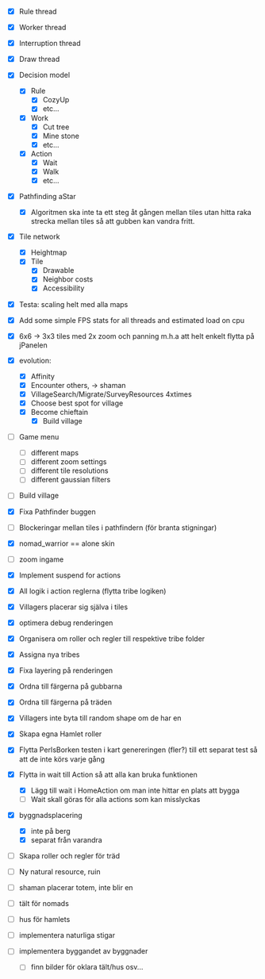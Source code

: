 
 - [x] Rule thread
 - [x] Worker thread
 - [x] Interruption thread
 - [x] Draw thread
 - [x] Decision model
   - [x] Rule
     - [x] CozyUp
     - [x] etc...
   - [x] Work
     - [x] Cut tree
     - [x] Mine stone
     - [x] etc...
   - [x] Action
     - [x] Wait
     - [x] Walk  
     - [x] etc...
 - [x] Pathfinding aStar
   - [x] Algoritmen ska inte ta ett steg åt gången mellan tiles utan hitta raka strecka mellan tiles så att gubben kan vandra fritt.
 - [x] Tile network
   - [x] Heightmap 
   - [x] Tile
     - [x] Drawable
     - [x] Neighbor costs
     - [x] Accessibility
 - [x] Testa: scaling helt med alla maps
 - [x] Add some simple FPS stats for all threads and estimated load on cpu
 - [x] 6x6 -> 3x3 tiles med 2x zoom och panning m.h.a att helt enkelt flytta på jPanelen
 - [x] evolution:
    - [x] Affinity
    - [x] Encounter others, -> shaman
    - [x] VillageSearch/Migrate/SurveyResources 4xtimes
    - [x] Choose best spot for village
    - [x] Become chieftain
        - [x] Build village
 - [ ] Game menu
    - [ ] different maps
    - [ ] different zoom settings
    - [ ] different tile resolutions
    - [ ] different gaussian filters
 - [ ] Build village
 - [x] Fixa Pathfinder buggen
 - [ ] Blockeringar mellan tiles i pathfindern (för branta stigningar)
 
 
 - [x] nomad_warrior == alone skin
 - [ ] zoom ingame
 - [x] Implement suspend for actions
 - [x] All logik i action reglerna (flytta tribe logiken)
 - [x] Villagers placerar sig själva i tiles
 - [x] optimera debug renderingen
 - [x] Organisera om roller och regler till respektive tribe folder
 - [x] Assigna nya tribes
 - [x] Fixa layering på renderingen
 - [x] Ordna till färgerna på gubbarna
 - [x] Ordna till färgerna på träden
 - [x] Villagers inte byta till random shape om de har en
 - [x] Skapa egna Hamlet roller
 - [x] Flytta PerIsBorken testen i kart genereringen (fler?) till ett separat test så att de inte körs varje gång
 - [x] Flytta in wait till Action så att alla kan bruka funktionen
    - [x] Lägg till wait i HomeAction om man inte hittar en plats att bygga
    - [ ] Wait skall göras för alla actions som kan misslyckas
 - [x] byggnadsplacering
    - [x] inte på berg
    - [x] separat från varandra
 - [ ] Skapa roller och regler för träd
 - [ ] Ny natural resource, ruin
 - [ ] shaman placerar totem, inte blir en
 - [ ] tält för nomads
 - [ ] hus för hamlets
 - [ ] implementera naturliga stigar
 - [ ] implementera byggandet av byggnader
    - [ ] finn bilder för oklara tält/hus osv...

    